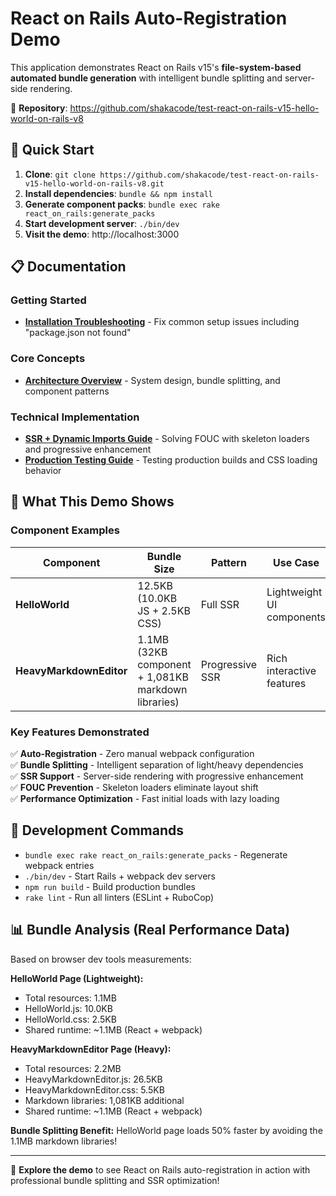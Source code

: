 # React on Rails Auto-Registration Demo

This application demonstrates React on Rails v15's **file-system-based automated bundle generation** with intelligent bundle splitting and server-side rendering.

📍 **Repository**: https://github.com/shakacode/test-react-on-rails-v15-hello-world-on-rails-v8

## 🚀 Quick Start

1. **Clone**: `git clone https://github.com/shakacode/test-react-on-rails-v15-hello-world-on-rails-v8.git`
2. **Install dependencies**: `bundle && npm install`
3. **Generate component packs**: `bundle exec rake react_on_rails:generate_packs`
4. **Start development server**: `./bin/dev`
5. **Visit the demo**: http://localhost:3000

## 📋 Documentation

### Getting Started
- **[Installation Troubleshooting](./INSTALLATION_TROUBLESHOOTING.md)** - Fix common setup issues including "package.json not found"

### Core Concepts
- **[Architecture Overview](./ARCHITECTURE_OVERVIEW.md)** - System design, bundle splitting, and component patterns

### Technical Implementation  
- **[SSR + Dynamic Imports Guide](./SSR_DYNAMIC_IMPORTS_GUIDE.md)** - Solving FOUC with skeleton loaders and progressive enhancement
- **[Production Testing Guide](./PRODUCTION_TESTING.md)** - Testing production builds and CSS loading behavior

## 🎯 What This Demo Shows

### Component Examples

| Component | Bundle Size | Pattern | Use Case |
|-----------|-------------|---------|-----------|
| **HelloWorld** | 12.5KB (10.0KB JS + 2.5KB CSS) | Full SSR | Lightweight UI components |
| **HeavyMarkdownEditor** | 1.1MB (32KB component + 1,081KB markdown libraries) | Progressive SSR | Rich interactive features |

### Key Features Demonstrated

✅ **Auto-Registration** - Zero manual webpack configuration  
✅ **Bundle Splitting** - Intelligent separation of light/heavy dependencies  
✅ **SSR Support** - Server-side rendering with progressive enhancement  
✅ **FOUC Prevention** - Skeleton loaders eliminate layout shift  
✅ **Performance Optimization** - Fast initial loads with lazy loading  

## 🔧 Development Commands

- `bundle exec rake react_on_rails:generate_packs` - Regenerate webpack entries
- `./bin/dev` - Start Rails + webpack dev servers
- `npm run build` - Build production bundles
- `rake lint` - Run all linters (ESLint + RuboCop)

## 📊 Bundle Analysis (Real Performance Data)

Based on browser dev tools measurements:

**HelloWorld Page (Lightweight):**
- Total resources: 1.1MB
- HelloWorld.js: 10.0KB
- HelloWorld.css: 2.5KB  
- Shared runtime: ~1.1MB (React + webpack)

**HeavyMarkdownEditor Page (Heavy):**
- Total resources: 2.2MB
- HeavyMarkdownEditor.js: 26.5KB
- HeavyMarkdownEditor.css: 5.5KB
- Markdown libraries: 1,081KB additional
- Shared runtime: ~1.1MB (React + webpack)

**Bundle Splitting Benefit:** HelloWorld page loads 50% faster by avoiding the 1.1MB markdown libraries!

---

🎉 **Explore the demo** to see React on Rails auto-registration in action with professional bundle splitting and SSR optimization!